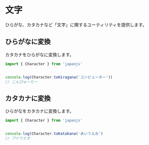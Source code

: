 # 文字

ひらがな、カタカナなど「文字」に関するユーティリティを提供します。

## ひらがなに変換

カタカナをひらがなに変換します。

```js
import { Character } from 'japanjs'


console.log(Character.toHiragana('コンピューター'))
// こんぴゅーたー

```

## カタカナに変換

ひらがなをカタカナに変換します。


```js
import { Character } from 'japanjs'


console.log(Character.toKatakana('あいうえお')
// アイウエオ

```
